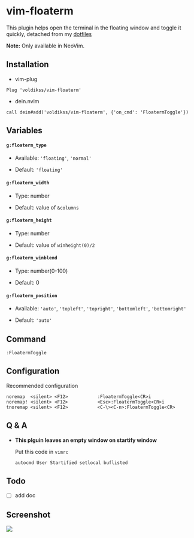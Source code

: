 # vim-floaterm

This plugin helps open the terminal in the floating window and toggle it quickly, detached from my [dotfiles](https://github.com/voldikss/dotfiles)

**Note:** Only available in NeoVim.

## Installation

- vim-plug

```vim
Plug 'voldikss/vim-floaterm'
```

- dein.nvim

```vim
call dein#add('voldikss/vim-floaterm', {'on_cmd': 'FloatermToggle'})
```

## Variables

#### **`g:floaterm_type`**

- Available: `'floating'`, `'normal'`

- Default: `'floating'`

#### **`g:floaterm_width`**

- Type: number

- Default: value of `&columns`

#### **`g:floaterm_height`**

- Type: number

- Default: value of `winheight(0)/2`

#### **`g:floaterm_winblend`**

- Type: number(0-100)

- Default: 0

#### **`g:floaterm_position`**

- Available: `'auto'`, `'topleft'`, `'topright'`, `'bottomleft'`, `'bottomright'`

- Default: `'auto'`

## Command

```
:FloatermToggle
```

## Configuration

Recommended configuration

```vim
noremap  <silent> <F12>           :FloatermToggle<CR>i
noremap! <silent> <F12>           <Esc>:FloatermToggle<CR>i
tnoremap <silent> <F12>           <C-\><C-n>:FloatermToggle<CR>
```

## Q & A

- **This plguin leaves an empty window on startify window**

  Put this code in `vimrc`

  ```vim
  autocmd User Startified setlocal buflisted
  ```

## Todo

- [ ] add doc

## Screenshot

![](https://user-images.githubusercontent.com/20282795/62412186-8c006680-b631-11e9-842b-1fffda64d926.gif)
